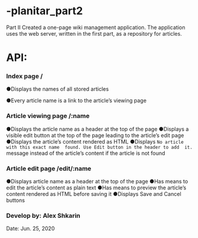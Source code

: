 # -planitar_part2

Part II
Created a one-page wiki management application. The application uses the web server, written in the first part, as a repository for articles.

# API:
### Index page / 

●Displays the names of all stored articles 

●Every article name is a link to the article’s 
viewing page 

### Article viewing page  /:name 
●Displays the article name as a header at the 
top of the page 
●Displays a visible edit button at the top of 
the page leading to the article’s edit page 
●Displays the article’s content rendered as 
HTML 
●Displays `No article with this exact name 
found. Use Edit button in the header to add 
it.` message instead of the article’s content 
if the article is not found 

### Article edit page /edit/:name 
●Displays article name as a header at the top 
of the page 
●Has means to edit the article’s content as 
plain text 
●Has means to preview the article’s content 
rendered as HTML before saving it 
●Displays Save and Cancel buttons 



### Develop by: Alex Shkarin

Date: Jun. 25, 2020
